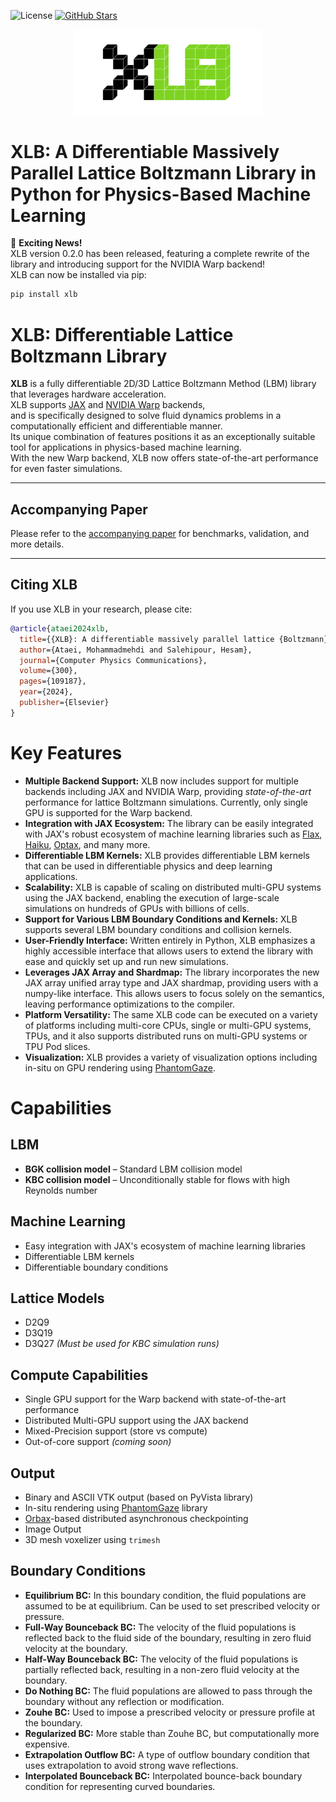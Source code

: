 ![License](https://img.shields.io/badge/License-Apache_2.0-blue.svg)
[![GitHub Stars](https://img.shields.io/github/stars/Autodesk/XLB?style=social)](https://star-history.com/#Autodesk/XLB)

<p align="center">
  <img src="https://raw.githubusercontent.com/autodesk/xlb/main/assets/logo-transparent.png" alt="XLB Logo" width="300">
</p>

# XLB: A Differentiable Massively Parallel Lattice Boltzmann Library in Python for Physics-Based Machine Learning

<script>
  document.addEventListener("DOMContentLoaded", function () {
      const rightSidebar = document.querySelector("div.bd-sidebar-secondary");
      if (rightSidebar) {
          rightSidebar.style.display = "none";
      }
  });
</script>

🎉 **Exciting News!**  
XLB version 0.2.0 has been released, featuring a complete rewrite of the library and introducing support for the NVIDIA Warp backend!  
XLB can now be installed via pip:

```bash
pip install xlb
```

# XLB: Differentiable Lattice Boltzmann Library

**XLB** is a fully differentiable 2D/3D Lattice Boltzmann Method (LBM) library that leverages hardware acceleration.  
XLB supports [JAX](https://github.com/google/jax) and [NVIDIA Warp](https://github.com/NVIDIA/warp) backends,  
and is specifically designed to solve fluid dynamics problems in a computationally efficient and differentiable manner.  
Its unique combination of features positions it as an exceptionally suitable tool for applications in physics-based machine learning.  
With the new Warp backend, XLB now offers state-of-the-art performance for even faster simulations.

---

## Accompanying Paper

Please refer to the [accompanying paper](https://doi.org/10.1016/j.cpc.2024.109187) for benchmarks, validation, and more details.

---

## Citing XLB

If you use XLB in your research, please cite:

```bibtex
@article{ataei2024xlb,
  title={{XLB}: A differentiable massively parallel lattice {Boltzmann} library in {Python}},
  author={Ataei, Mohammadmehdi and Salehipour, Hesam},
  journal={Computer Physics Communications},
  volume={300},
  pages={109187},
  year={2024},
  publisher={Elsevier}
}
```

# Key Features

- **Multiple Backend Support:** XLB now includes support for multiple backends including JAX and NVIDIA Warp, providing *state-of-the-art* performance for lattice Boltzmann simulations. Currently, only single GPU is supported for the Warp backend.
- **Integration with JAX Ecosystem:** The library can be easily integrated with JAX's robust ecosystem of machine learning libraries such as [Flax](https://github.com/google/flax), [Haiku](https://github.com/deepmind/dm-haiku), [Optax](https://github.com/deepmind/optax), and many more.
- **Differentiable LBM Kernels:** XLB provides differentiable LBM kernels that can be used in differentiable physics and deep learning applications.
- **Scalability:** XLB is capable of scaling on distributed multi-GPU systems using the JAX backend, enabling the execution of large-scale simulations on hundreds of GPUs with billions of cells.
- **Support for Various LBM Boundary Conditions and Kernels:** XLB supports several LBM boundary conditions and collision kernels.
- **User-Friendly Interface:** Written entirely in Python, XLB emphasizes a highly accessible interface that allows users to extend the library with ease and quickly set up and run new simulations.
- **Leverages JAX Array and Shardmap:** The library incorporates the new JAX array unified array type and JAX shardmap, providing users with a numpy-like interface. This allows users to focus solely on the semantics, leaving performance optimizations to the compiler.
- **Platform Versatility:** The same XLB code can be executed on a variety of platforms including multi-core CPUs, single or multi-GPU systems, TPUs, and it also supports distributed runs on multi-GPU systems or TPU Pod slices.
- **Visualization:** XLB provides a variety of visualization options including in-situ on GPU rendering using [PhantomGaze](https://github.com/loliverhennigh/PhantomGaze).

# Capabilities

## LBM

- **BGK collision model** – Standard LBM collision model  
- **KBC collision model** – Unconditionally stable for flows with high Reynolds number

## Machine Learning

- Easy integration with JAX's ecosystem of machine learning libraries  
- Differentiable LBM kernels  
- Differentiable boundary conditions  

## Lattice Models

- D2Q9  
- D3Q19  
- D3Q27 *(Must be used for KBC simulation runs)*

## Compute Capabilities

- Single GPU support for the Warp backend with state-of-the-art performance  
- Distributed Multi-GPU support using the JAX backend  
- Mixed-Precision support (store vs compute)  
- Out-of-core support *(coming soon)*  

## Output

- Binary and ASCII VTK output (based on PyVista library)  
- In-situ rendering using [PhantomGaze](https://github.com/loliverhennigh/PhantomGaze) library  
- [Orbax](https://github.com/google/orbax)-based distributed asynchronous checkpointing  
- Image Output  
- 3D mesh voxelizer using `trimesh`

## Boundary Conditions

- **Equilibrium BC:** In this boundary condition, the fluid populations are assumed to be at equilibrium. Can be used to set prescribed velocity or pressure.  
- **Full-Way Bounceback BC:** The velocity of the fluid populations is reflected back to the fluid side of the boundary, resulting in zero fluid velocity at the boundary.  
- **Half-Way Bounceback BC:** The velocity of the fluid populations is partially reflected back, resulting in a non-zero fluid velocity at the boundary.  
- **Do Nothing BC:** The fluid populations are allowed to pass through the boundary without any reflection or modification.  
- **Zouhe BC:** Used to impose a prescribed velocity or pressure profile at the boundary.  
- **Regularized BC:** More stable than Zouhe BC, but computationally more expensive.  
- **Extrapolation Outflow BC:** A type of outflow boundary condition that uses extrapolation to avoid strong wave reflections.  
- **Interpolated Bounceback BC:** Interpolated bounce-back boundary condition for representing curved boundaries.  

<!-- 
nav:
  - Home: index.md
  - Installation: installation.md
  - Tutorials: tutorials.md
  - API Reference: api_reference.md
  - Contributing: contributing.md
  - Examples: examples.md -->
